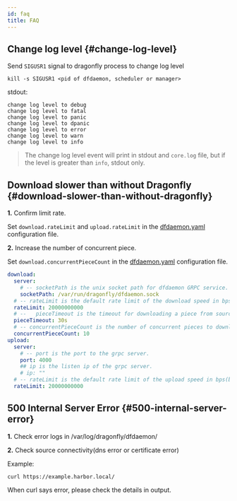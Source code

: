 ```yaml
---
id: faq
title: FAQ
---
```


## Change log level {#change-log-level}

Send `SIGUSR1` signal to dragonfly process to change log level

```shell
kill -s SIGUSR1 <pid of dfdaemon, scheduler or manager>
```

stdout:

```text
change log level to debug
change log level to fatal
change log level to panic
change log level to dpanic
change log level to error
change log level to warn
change log level to info
```

> The change log level event will print in stdout and `core.log` file, but if the level is greater than `info`, stdout only.

## Download slower than without Dragonfly {#download-slower-than-without-dragonfly}

**1.** Confirm limit rate.

Set `download.rateLimit` and `upload.rateLimit` in the [dfdaemon.yaml](./reference/configuration/client/dfdaemon)
configuration file.

**2.** Increase the number of concurrent piece.

Set `download.concurrentPieceCount` in the [dfdaemon.yaml](./reference/configuration/client/dfdaemon)
configuration file.

```yaml
download:
  server:
    # -- socketPath is the unix socket path for dfdaemon GRPC service.
    socketPath: /var/run/dragonfly/dfdaemon.sock
  # -- rateLimit is the default rate limit of the download speed in bps(bytes per second), default is 20Gbps.
  rateLimit: 20000000000
  # --   pieceTimeout is the timeout for downloading a piece from source.
  pieceTimeout: 30s
  # -- concurrentPieceCount is the number of concurrent pieces to download.
  concurrentPieceCount: 10
upload:
  server:
    # -- port is the port to the grpc server.
    port: 4000
    ## ip is the listen ip of the grpc server.
    # ip: ""
  # -- rateLimit is the default rate limit of the upload speed in bps(bytes per second), default is 20Gbps.
  rateLimit: 20000000000
```

## 500 Internal Server Error {#500-internal-server-error}

**1.** Check error logs in /var/log/dragonfly/dfdaemon/

**2.** Check source connectivity(dns error or certificate error)

Example:

```shell
curl https://example.harbor.local/
```

When curl says error, please check the details in output.
